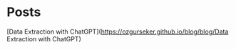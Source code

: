 # Posts 

[Data Extraction with ChatGPT](https://ozgurseker.github.io/blog/blog/Data Extraction with ChatGPT) 
 
